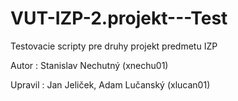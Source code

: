 VUT-IZP-2.projekt---Test
========================

Testovacie scripty pre druhy projekt predmetu IZP

Autor : Stanislav Nechutný (xnechu01)

Upravil : Jan Jeliček, Adam Lučanský (xlucan01)

